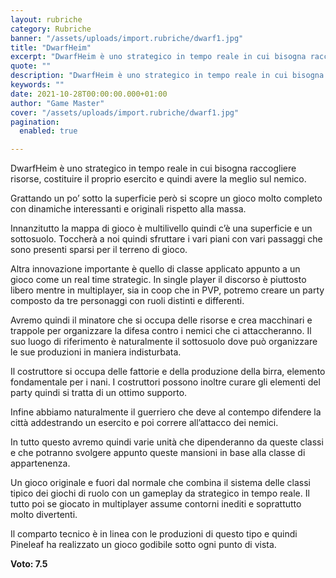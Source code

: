 ```yaml
---
layout: rubriche
category: Rubriche
banner: "/assets/uploads/import.rubriche/dwarf1.jpg"
title: "DwarfHeim"
excerpt: "DwarfHeim è uno strategico in tempo reale in cui bisogna raccogliere risorse, costituire il proprio esercito e quindi avere la meglio sul nemico. Grattando un po’ sotto la superficie però si scopre un gioco molto completo con dinamiche interessanti e originali rispetto alla massa. Innanzitutto la mappa di gioco è multilivello quindi c’è una superficie [&hellip"
quote: ""
description: "DwarfHeim è uno strategico in tempo reale in cui bisogna raccogliere risorse, costituire il proprio esercito e quindi avere la meglio sul nemico. Grattando un po’ sotto la superficie però si scopre un gioco molto completo con dinamiche interessanti e originali rispetto alla massa. Innanzitutto la mappa di gioco è multilivello quindi c’è una superficie [&hellip"
keywords: ""
date: 2021-10-28T00:00:00.000+01:00
author: "Game Master"
cover: "/assets/uploads/import.rubriche/dwarf1.jpg"
pagination:
  enabled: true

---
```


DwarfHeim è uno strategico in tempo reale in cui bisogna raccogliere risorse, costituire il proprio esercito e quindi avere la meglio sul nemico.

Grattando un po’ sotto la superficie però si scopre un gioco molto completo con dinamiche interessanti e originali rispetto alla massa.

Innanzitutto la mappa di gioco è multilivello quindi c’è una superficie e un sottosuolo. Toccherà a noi quindi sfruttare i vari piani con vari passaggi che sono presenti sparsi per il terreno di gioco.

Altra innovazione importante è quello di classe applicato appunto a un gioco come un real time strategic. In single player il discorso è piuttosto libero mentre in multiplayer, sia in coop che in PVP, potremo creare un party composto da tre personaggi con ruoli distinti e differenti.

Avremo quindi il minatore che si occupa delle risorse e crea macchinari e trappole per organizzare la difesa contro i nemici che ci attaccheranno. Il suo luogo di riferimento è naturalmente il sottosuolo dove può organizzare le sue produzioni in maniera indisturbata.

Il costruttore si occupa delle fattorie e della produzione della birra, elemento fondamentale per i nani. I costruttori possono inoltre curare gli elementi del party quindi si tratta di un ottimo supporto.

Infine abbiamo naturalmente il guerriero che deve al contempo difendere la città addestrando un esercito e poi correre all’attacco dei nemici.

In tutto questo avremo quindi varie unità che dipenderanno da queste classi e che potranno svolgere appunto queste mansioni in base alla classe di appartenenza.

Un gioco originale e fuori dal normale che combina il sistema delle classi tipico dei giochi di ruolo con un gameplay da strategico in tempo reale. Il tutto poi se giocato in multiplayer assume contorni inediti e soprattutto molto divertenti.

Il comparto tecnico è in linea con le produzioni di questo tipo e quindi Pineleaf ha realizzato un gioco godibile sotto ogni punto di vista.

**Voto: 7.5**